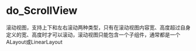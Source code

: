# do_ScrollView
滚动视图，支持上下和左右滚动两种类型，只有在滚动视图内容宽、高度超过自身定义的宽、高度时才可以滚动，滚动视图只能包含一个子组件，通常都是一个ALayout或LinearLayout
